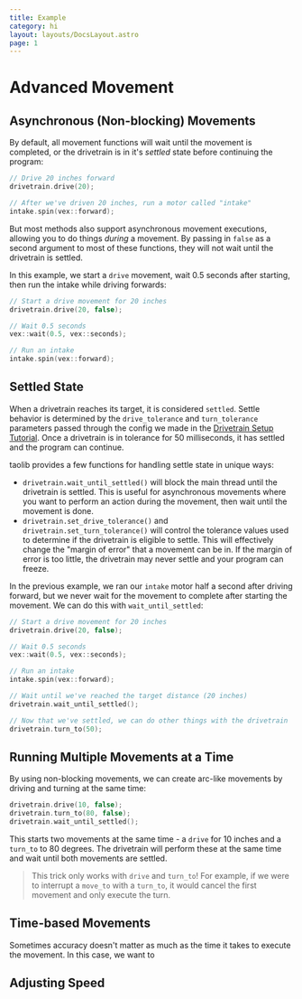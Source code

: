 ```yaml
---
title: Example
category: hi
layout: layouts/DocsLayout.astro
page: 1
---
```


# Advanced Movement

## Asynchronous (Non-blocking) Movements

By default, all movement functions will wait until the movement is completed, or the drivetrain is in it's *settled* state before continuing the program:

```cpp
// Drive 20 inches forward
drivetrain.drive(20);

// After we've driven 20 inches, run a motor called "intake"
intake.spin(vex::forward);
```

But most methods also support asynchronous movement executions, allowing you to do things *during* a movement. By passing in `false` as a second argument to most of these functions, they will not wait until the drivetrain is settled.

In this example, we start a `drive` movement, wait 0.5 seconds after starting, then run the intake while driving forwards:

```cpp
// Start a drive movement for 20 inches
drivetrain.drive(20, false);

// Wait 0.5 seconds
vex::wait(0.5, vex::seconds);

// Run an intake
intake.spin(vex::forward);
```

## Settled State

When a drivetrain reaches its target, it is considered `settled`. Settle behavior is determined by the `drive_tolerance` and `turn_tolerance` parameters passed through the config we made in the [Drivetrain Setup Tutorial](drivetrain-setup). Once a drivetrain is in tolerance for 50 milliseconds, it has settled and the program can continue.

taolib provides a few functions for handling settle state in unique ways:

- `drivetrain.wait_until_settled()` will block the main thread until the drivetrain is settled. This is useful for asynchronous movements where you want to perform an action during the movement, then wait until the movement is done.
- `drivetrain.set_drive_tolerance()` and `drivetrain.set_turn_tolerance()` will control the tolerance values used to determine if the drivetrain is eligible to settle. This will effectively change the "margin of error" that a movement can be in. If the margin of error is too little, the drivetrain may never settle and your program can freeze.

In the previous example, we ran our `intake` motor half a second after driving forward, but we never wait for the movement to complete after starting the movement. We can do this with `wait_until_settled`:

```cpp
// Start a drive movement for 20 inches
drivetrain.drive(20, false);

// Wait 0.5 seconds
vex::wait(0.5, vex::seconds);

// Run an intake
intake.spin(vex::forward);

// Wait until we've reached the target distance (20 inches)
drivetrain.wait_until_settled();

// Now that we've settled, we can do other things with the drivetrain
drivetrain.turn_to(50);
```

## Running Multiple Movements at a Time

By using non-blocking movements, we can create arc-like movements by driving and turning at the same time:

```cpp
drivetrain.drive(10, false);
drivetrain.turn_to(80, false);
drivetrain.wait_until_settled();
```

This starts two movements at the same time - a `drive` for 10 inches and a `turn_to` to 80 degrees. The drivetrain will perform these at the same time and wait until both movements are settled.

> This trick only works with `drive` and `turn_to`! For example, if we were to interrupt a `move_to` with a `turn_to`, it would cancel the first movement and only execute the turn.

## Time-based Movements

Sometimes accuracy doesn't matter as much as the time it takes to execute the movement. In this case, we want to

## Adjusting Speed